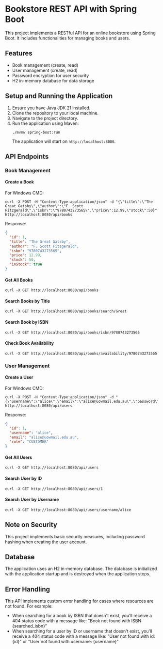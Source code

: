 # Bookstore REST API with Spring Boot

This project implements a RESTful API for an online bookstore using Spring Boot. It includes functionalities for managing books and users.

## Features

- Book management (create, read)
- User management (create, read)
- Password encryption for user security
- H2 in-memory database for data storage

## Setup and Running the Application

1. Ensure you have Java JDK 21 installed.
2. Clone the repository to your local machine.
3. Navigate to the project directory.
4. Run the application using Maven:
   ```
   ./mvnw spring-boot:run
   ```
   The application will start on `http://localhost:8080`.

## API Endpoints

### Book Management

#### Create a Book

For Windows CMD:

```shell
curl -X POST -H "Content-Type:application/json" -d "{\"title\":\"The Great Gatsby\",\"author\":\"F. Scott Fitzgerald\",\"isbn\":\"9780743273565\",\"price\":12.99,\"stock\":50}" http://localhost:8080/api/books
```

Response:

```json
{
  "id": 1,
  "title": "The Great Gatsby",
  "author": "F. Scott Fitzgerald",
  "isbn": "9780743273565",
  "price": 12.99,
  "stock": 50,
  "inStock": true
}
```

#### Get All Books

```shell
curl -X GET http://localhost:8080/api/books
```

#### Search Books by Title

```shell
curl -X GET http://localhost:8080/api/books/search/Great
```

#### Search Book by ISBN

```shell
curl -X GET http://localhost:8080/api/books/isbn/9780743273565
```

#### Check Book Availability

```shell
curl -X GET http://localhost:8080/api/books/availability/9780743273565
```

### User Management

#### Create a User

For Windows CMD:

```shell
curl -X POST -H "Content-Type:application/json" -d "{\"username\":\"alice\",\"email\":\"alice@uowmail.edu.au\",\"password\":\"alice123\",\"role\":\"CUSTOMER\"}" http://localhost:8080/api/users
```

Response:

```json
{
  "id": 1,
  "username": "alice",
  "email": "alice@uowmail.edu.au",
  "role": "CUSTOMER"
}
```

#### Get All Users

```shell
curl -X GET http://localhost:8080/api/users
```

#### Search User by ID

```shell
curl -X GET http://localhost:8080/api/users/1
```

#### Search User by Username

```shell
curl -X GET http://localhost:8080/api/users/username/alice
```

## Note on Security

This project implements basic security measures, including password hashing when creating the user account.

## Database

The application uses an H2 in-memory database. The database is initialized with the application startup and is destroyed when the application stops.

## Error Handling

This API implements custom error handling for cases where resources are not found. For example:

- When searching for a book by ISBN that doesn't exist, you'll receive a 404 status code with a message like: "Book not found with ISBN: {searched_isbn}"
- When searching for a user by ID or username that doesn't exist, you'll receive a 404 status code with a message like: "User not found with id: {id}" or "User not found with username: {username}"
